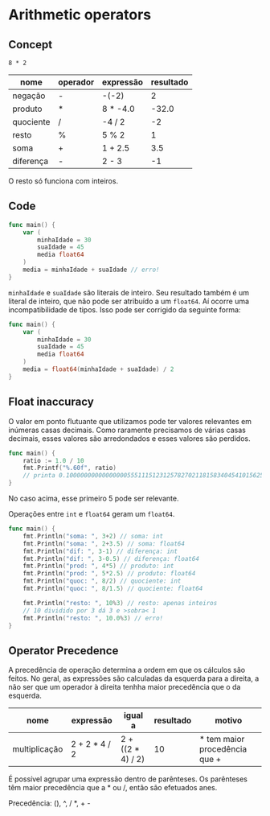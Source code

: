 # Arithmetic operators

## Concept

`8 * 2`

<operando> <operador> <operando>

| nome      | operador | expressão | resultado |
| --------- | -------- | --------- | --------- |
| negação   | -        | -(-2)     | 2         |
| produto   | \*       | 8 \* -4.0 | -32.0     |
| quociente | /        | -4 / 2    | -2        |
| resto     | %        | 5 % 2     | 1         |
| soma      | +        | 1 + 2.5   | 3.5       |
| diferença | -        | 2 - 3     | -1        |

O resto só funciona com inteiros.

## Code

```go
func main() {
    var (
        minhaIdade = 30
        suaIdade = 45
        media float64
    )
    media = minhaIdade + suaIdade // erro!
}
```

`minhaIdade` e `suaIdade` são literais de inteiro. Seu resultado também é um literal de inteiro, que não pode ser atribuído a um `float64`. Aí ocorre uma incompatibilidade de tipos. Isso pode ser corrigido da seguinte forma:

```go
func main() {
    var (
        minhaIdade = 30
        suaIdade = 45
        media float64
    )
    media = float64(minhaIdade + suaIdade) / 2
}
```

## Float inaccuracy

O valor em ponto flutuante que utilizamos pode ter valores relevantes em inúmeras casas decimais. Como raramente precisamos de várias casas decimais, esses valores são arredondados e esses valores são perdidos.

```go
func main() {
    ratio := 1.0 / 10
    fmt.Printf("%.60f", ratio)
    // printa 0.100000000000000005551115123125782702118158340454101562500000
}
```

No caso acima, esse primeiro 5 pode ser relevante.

Operações entre `int` e `float64` geram um `float64`.

```go
func main() {
    fmt.Println("soma: ", 3+2) // soma: int
    fmt.Println("soma: ", 2+3.5) // soma: float64
    fmt.Println("dif: ", 3-1) // diferença: int
    fmt.Println("dif: ", 3-0.5) // diferença: float64
    fmt.Println("prod: ", 4*5) // produto: int
    fmt.Println("prod: ", 5*2.5) // produto: float64
    fmt.Println("quoc: ", 8/2) // quociente: int
    fmt.Println("quoc: ", 8/1.5) // quociente: float64

    fmt.Println("resto: ", 10%3) // resto: apenas inteiros
    // 10 dividido por 3 dá 3 e >sobra< 1
    fmt.Println("resto: ", 10.0%3) // erro!
}
```

## Operator Precedence

A precedência de operação determina a ordem em que os cálculos são feitos. No geral, as expressões são calculadas da esquerda para a direita, a não ser que um operador à direita tenhha maior precedência que o da esquerda.

| nome          | expressão      | igual a            | resultado | motivo                         |
| ------------- | -------------- | ------------------ | --------- | ------------------------------ |
| multiplicação | 2 + 2 \* 4 / 2 | 2 + ((2 \* 4) / 2) | 10        | \* tem maior procedência que + |

É possível agrupar uma expressão dentro de parênteses. Os parênteses têm maior precedência que a \* ou /, então são efetuados anes.

Precedência: (), ^, / \*, + -
